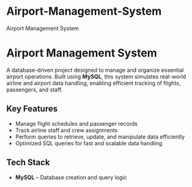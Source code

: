 # Airport-Management-System
Airport Management System
# Airport Management System

A database-driven project designed to manage and organize essential airport operations. Built using **MySQL**, this system simulates real-world airline and airport data handling, enabling efficient tracking of flights, passengers, and staff.

## Key Features

- Manage flight schedules and passenger records
- Track airline staff and crew assignments
- Perform queries to retrieve, update, and manipulate data efficiently
- Optimized SQL queries for fast and scalable data handling

## Tech Stack
- **MySQL** – Database creation and query logic
